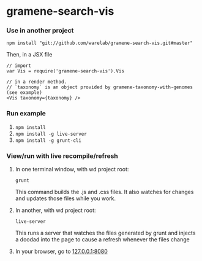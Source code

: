 # gramene-search-vis

### Use in another project

`npm install "git://github.com/warelab/gramene-search-vis.git#master"`

Then, in a JSX file

```
// import
var Vis = require('gramene-search-vis').Vis

// in a render method.
// `taxonomy` is an object provided by gramene-taxonomy-with-genomes (see example)
<Vis taxonomy={taxonomy} />
```


### Run example
1. `npm install`
2. `npm install -g live-server`
3. `npm install -g grunt-cli`


### View/run with live recompile/refresh
1. In one terminal window, with wd project root:

    `grunt`

   This command builds the .js and .css files. It also watches for changes and updates those files while you work.
2. In another, with wd project root:
 
    `live-server`

   This runs a server that watches the files generated by grunt and injects a doodad into the page to cause a refresh whenever the files change
   
3. In your browser, go to [127.0.0.1:8080](http://127.0.0.1:8080)
